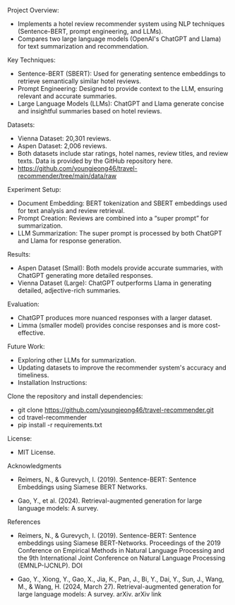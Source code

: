 Project Overview:

  -  Implements a hotel review recommender system using NLP techniques (Sentence-BERT, prompt engineering, and LLMs).
  -  Compares two large language models (OpenAI's ChatGPT and Llama) for text summarization and recommendation.

Key Techniques:

  -  Sentence-BERT (SBERT): Used for generating sentence embeddings to retrieve semantically similar hotel reviews.
  -  Prompt Engineering: Designed to provide context to the LLM, ensuring relevant and accurate summaries.
  -  Large Language Models (LLMs): ChatGPT and Llama generate concise and insightful summaries based on hotel reviews.

Datasets:

  -  Vienna Dataset: 20,301 reviews.
  -  Aspen Dataset: 2,006 reviews.
  -  Both datasets include star ratings, hotel names, review titles, and review texts. Data is provided by the GitHub repository here.
  -  https://github.com/youngjeong46/travel-recommender/tree/main/data/raw

Experiment Setup:

  -  Document Embedding: BERT tokenization and SBERT embeddings used for text analysis and review retrieval.
  -  Prompt Creation: Reviews are combined into a “super prompt” for summarization.
  -  LLM Summarization: The super prompt is processed by both ChatGPT and Llama for response generation.

Results:

  -  Aspen Dataset (Small): Both models provide accurate summaries, with ChatGPT generating more detailed responses.
  -  Vienna Dataset (Large): ChatGPT outperforms Llama in generating detailed, adjective-rich summaries.

Evaluation:

  -  ChatGPT produces more nuanced responses with a larger dataset.
  -  Limma (smaller model) provides concise responses and is more cost-effective.

Future Work:

  -  Exploring other LLMs for summarization.
  -  Updating datasets to improve the recommender system's accuracy and timeliness.
  -  Installation Instructions:

Clone the repository and install dependencies:

-  git clone https://github.com/youngjeong46/travel-recommender.git
-  cd travel-recommender
-  pip install -r requirements.txt

License:

-  MIT License.


Acknowledgments
-  Reimers, N., & Gurevych, I. (2019). Sentence-BERT: Sentence Embeddings using Siamese BERT Networks.

-  Gao, Y., et al. (2024). Retrieval-augmented generation for large language models: A survey.


References
  -  Reimers, N., & Gurevych, I. (2019). Sentence-BERT: Sentence embeddings using Siamese BERT-Networks. Proceedings of the 2019 Conference on Empirical Methods in Natural Language Processing and the 9th International Joint Conference on Natural Language Processing (EMNLP-IJCNLP). DOI
  
  -  Gao, Y., Xiong, Y., Gao, X., Jia, K., Pan, J., Bi, Y., Dai, Y., Sun, J., Wang, M., & Wang, H. (2024, March 27). Retrieval-augmented generation for large language models: A survey. arXiv. arXiv link

